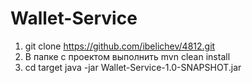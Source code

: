 # Wallet-Service

1. git clone https://github.com/ibelichev/4812.git
2. В папке с проектом выполнить mvn clean install
3. cd target java -jar Wallet-Service-1.0-SNAPSHOT.jar
